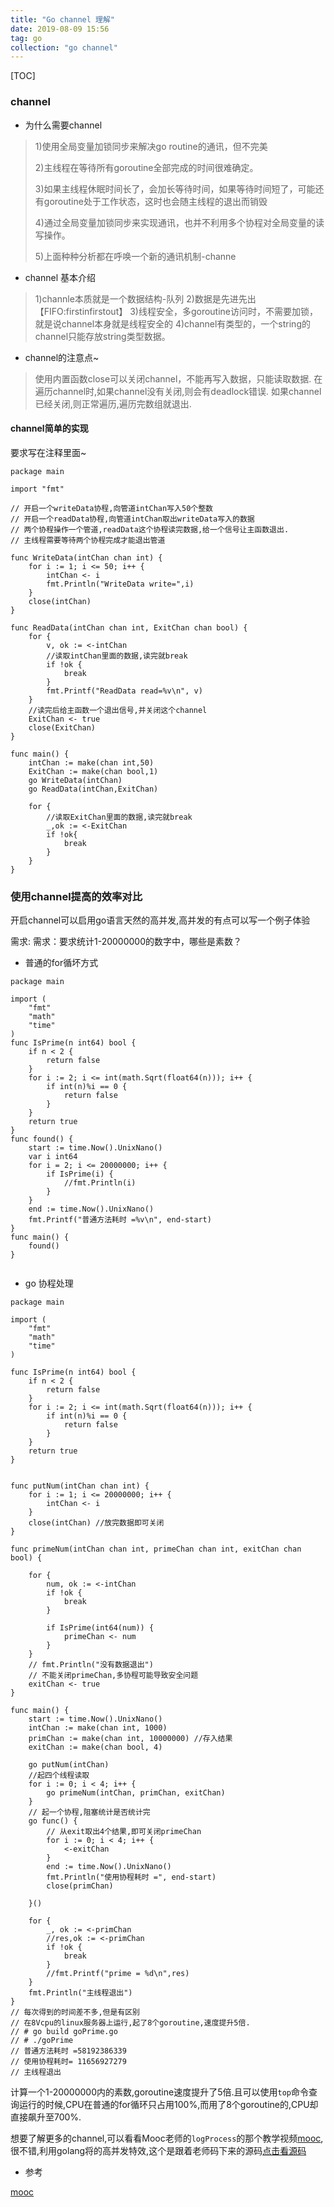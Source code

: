 ```yaml
---
title: "Go channel 理解"
date: 2019-08-09 15:56
tag: go
collection: "go channel"
---
```


[TOC]

### channel

- 为什么需要channel

> 1)使用全局变量加锁同步来解决go routine的通讯，但不完美
> 
> 2)主线程在等待所有goroutine全部完成的时间很难确定。
> 
> 3)如果主线程休眠时间长了，会加长等待时间，如果等待时间短了，可能还有goroutine处于工作状态，这时也会随主线程的退出而销毁
> 
> 4)通过全局变量加锁同步来实现通讯，也并不利用多个协程对全局变量的读写操作。
> 
> 5)上面种种分析都在呼唤一个新的通讯机制-channe

- channel 基本介绍

> 1)channle本质就是一个数据结构-队列
> 2)数据是先进先出【FIFO:firstinfirstout】
> 3)线程安全，多goroutine访问时，不需要加锁，就是说channel本身就是线程安全的
> 4)channel有类型的，一个string的channel只能存放string类型数据。

- channel的注意点~

>使用内置函数close可以关闭channel，不能再写入数据，只能读取数据.
在遍历channel时,如果channel没有关闭,则会有deadlock错误.
如果channel已经关闭,则正常遍历,遍历完数组就退出.

#### channel简单的实现

要求写在注释里面~

```
package main

import "fmt"

// 开启一个writeData协程,向管道intChan写入50个整数
// 开启一个readData协程,向管道intChan取出writeData写入的数据
// 两个协程操作一个管道,readData这个协程读完数据,给一个信号让主函数退出.
// 主线程需要等待两个协程完成才能退出管道

func WriteData(intChan chan int) {
	for i := 1; i <= 50; i++ {
		intChan <- i
		fmt.Println("WriteData write=",i)
	}
	close(intChan)
}

func ReadData(intChan chan int, ExitChan chan bool) {
	for {
		v, ok := <-intChan
		//读取intChan里面的数据,读完就break
		if !ok {
			break
		}
		fmt.Printf("ReadData read=%v\n", v)
	}
	//读完后给主函数一个退出信号,并关闭这个channel
	ExitChan <- true
	close(ExitChan)
}

func main() {
	intChan := make(chan int,50)
	ExitChan := make(chan bool,1)
	go WriteData(intChan)
	go ReadData(intChan,ExitChan)

	for {
		//读取ExitChan里面的数据,读完就break
		_,ok := <-ExitChan
		if !ok{
			break
		}
	}
}
```

### 使用channel提高的效率对比

开启channel可以启用go语言天然的高并发,高并发的有点可以写一个例子体验

需求: 需求：要求统计1-20000000的数字中，哪些是素数？

- 普通的for循坏方式

```
package main

import (
	"fmt"
	"math"
	"time"
)
func IsPrime(n int64) bool {
	if n < 2 {
		return false
	}
	for i := 2; i <= int(math.Sqrt(float64(n))); i++ {
		if int(n)%i == 0 {
			return false
		}
	}
	return true
}
func found() {
	start := time.Now().UnixNano()
	var i int64
	for i = 2; i <= 20000000; i++ {
		if IsPrime(i) {
			//fmt.Println(i)
		}
	}
	end := time.Now().UnixNano()
	fmt.Printf("普通方法耗时 =%v\n", end-start)
}
func main() {
	found()
}


```

- go 协程处理

```
package main

import (
	"fmt"
	"math"
	"time"
)

func IsPrime(n int64) bool {
	if n < 2 {
		return false
	}
	for i := 2; i <= int(math.Sqrt(float64(n))); i++ {
		if int(n)%i == 0 {
			return false
		}
	}
	return true
}


func putNum(intChan chan int) {
	for i := 1; i <= 20000000; i++ {
		intChan <- i
	}
	close(intChan) //放完数据即可关闭
}

func primeNum(intChan chan int, primeChan chan int, exitChan chan bool) {

	for {
		num, ok := <-intChan
		if !ok {
			break
		}

		if IsPrime(int64(num)) {
			primeChan <- num
		}
	}
	// fmt.Println("没有数据退出")
	// 不能关闭primeChan,多协程可能导致安全问题
	exitChan <- true
}

func main() {
	start := time.Now().UnixNano()
	intChan := make(chan int, 1000)
	primChan := make(chan int, 10000000) //存入结果
	exitChan := make(chan bool, 4)

	go putNum(intChan)
	//起四个线程读取
	for i := 0; i < 4; i++ {
		go primeNum(intChan, primChan, exitChan)
	}
	// 起一个协程,阻塞统计是否统计完
	go func() {
		// 从exit取出4个结果,即可关闭primeChan
		for i := 0; i < 4; i++ {
			<-exitChan
		}
		end := time.Now().UnixNano()
		fmt.Println("使用协程耗时 =", end-start)
		close(primChan)

	}()

	for {
		_, ok := <-primChan
		//res,ok := <-primChan
		if !ok {
			break
		}
		//fmt.Printf("prime = %d\n",res)
	}
	fmt.Println("主线程退出")
}
// 每次得到的时间差不多,但是有区别
// 在8Vcpu的linux服务器上运行,起了8个goroutine,速度提升5倍.
// # go build goPrime.go 
// # ./goPrime 
// 普通方法耗时 =58192386339
// 使用协程耗时= 11656927279
// 主线程退出
```

计算一个1-20000000内的素数,goroutine速度提升了5倍.且可以使用`top`命令查询运行的时候,CPU在普通的for循环只占用100%,而用了8个goroutine的,CPU却直接飙升至700%.

想要了解更多的channel,可以看看Mooc老师的`logProcess`的那个教学视频[mooc](https://www.imooc.com/learn/982),很不错,利用golang将的高并发特效,这个是跟着老师码下来的源码[点击看源码](https://gogs.wangke.co/go/demoLogprocess/src/master/log_process.go)

- 参考

[mooc](https://www.imooc.com/learn/982)

